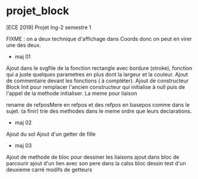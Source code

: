 # projet_block
[ECE 2019] Projet Ing-2 semestre 1

FIXME :
on a deux technique d'affichage dans Coords donc on peut en virer une des deux.



- maj 01

Ajout dans le svgfile de la fonction rectangle avec bordure (stroke), fonction qui a juste quelques parametres en plus dont la largeur et la couleur.
Ajout de commentaire devant les fonctions ( à compléter).
Ajout de constructeur Block Init pour remplacer l'ancien constructeur qui initialise à null puis de l'appel de la methode initialiser.
La meme pour liaison

rename de refposMere en refpos et des refpos en basepos comme dans le sujet.
(a finir) trie des methodes dans le meme ordre que leurs declarations.


- maj 02

Ajout du sol
Ajout d'un getter de fille


- maj 03

Ajout de methode de bloc pour dessiner les liaisons
ajout dans bloc de parcourir
ajout d'un lien avec son pere dans la calss bloc
dessin test d'un deuxieme carré 
modifs de getteurs


